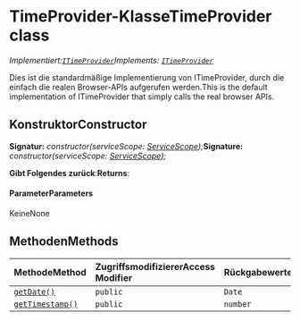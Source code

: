 # <a name="timeprovider-class"></a><span data-ttu-id="99df3-101">TimeProvider-Klasse</span><span class="sxs-lookup"><span data-stu-id="99df3-101">TimeProvider class</span></span>

<span data-ttu-id="99df3-102">_Implementiert:[`ITimeProvider`](../sp-core-library/itimeprovider.md)_</span><span class="sxs-lookup"><span data-stu-id="99df3-102">_Implements: [`ITimeProvider`](../sp-core-library/itimeprovider.md)_</span></span>





<span data-ttu-id="99df3-103">Dies ist die standardmäßige Implementierung von ITimeProvider, durch die einfach die realen Browser-APIs aufgerufen werden.</span><span class="sxs-lookup"><span data-stu-id="99df3-103">This is the default implementation of ITimeProvider that simply calls the real browser APIs.</span></span>


## <a name="constructor"></a><span data-ttu-id="99df3-104">Konstruktor</span><span class="sxs-lookup"><span data-stu-id="99df3-104">Constructor</span></span>


<span data-ttu-id="99df3-105">**Signatur:** _constructor(serviceScope: [ServiceScope](../sp-core-library/servicescope.md));_</span><span class="sxs-lookup"><span data-stu-id="99df3-105">**Signature:** _constructor(serviceScope: [ServiceScope](../sp-core-library/servicescope.md));_</span></span>

<span data-ttu-id="99df3-106">**Gibt Folgendes zurück**:</span><span class="sxs-lookup"><span data-stu-id="99df3-106">**Returns**:</span></span> 



#### <a name="parameters"></a><span data-ttu-id="99df3-107">Parameter</span><span class="sxs-lookup"><span data-stu-id="99df3-107">Parameters</span></span>
<span data-ttu-id="99df3-108">Keine</span><span class="sxs-lookup"><span data-stu-id="99df3-108">None</span></span>





## <a name="methods"></a><span data-ttu-id="99df3-109">Methoden</span><span class="sxs-lookup"><span data-stu-id="99df3-109">Methods</span></span>

| <span data-ttu-id="99df3-110">Methode</span><span class="sxs-lookup"><span data-stu-id="99df3-110">Method</span></span>       | <span data-ttu-id="99df3-111">Zugriffsmodifizierer</span><span class="sxs-lookup"><span data-stu-id="99df3-111">Access Modifier</span></span> | <span data-ttu-id="99df3-112">Rückgabewerte</span><span class="sxs-lookup"><span data-stu-id="99df3-112">Returns</span></span>  | <span data-ttu-id="99df3-113">Beschreibung</span><span class="sxs-lookup"><span data-stu-id="99df3-113">Description</span></span>|
|:-------------|:----|:-------|:-----------|
|[`getDate()`](getdate-timeprovider.md)     | `public` | `Date` |  |
|[`getTimestamp()`](gettimestamp-timeprovider.md)     | `public` | `number` |  |





